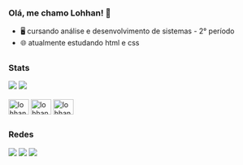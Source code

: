 ### Olá, me chamo Lohhan! 🚀


- 🖥️ cursando análise e desenvolvimento de sistemas - 2° período
- 🌐 atualmente estudando html e css
  
##

### Stats

<div>
  <a href="https://github.com/lohhan"></a>
  <img heigth="180cm" src="https://github-readme-stats.vercel.app/api?username=lohhan&show_icons=true&hide=contribs,prs&cache_seconds=86400&theme=radical"/>
  <img heigth="180cm" src="https://github-readme-stats.vercel.app/api/top-langs/?username=lohhan&layout=compact&langs_count=16&theme=radical"/>
</div>

<div style="display: inline_block"><br>
  <img align="center" alt="lohhan-java" height="30" width="40" src="https://cdn.jsdelivr.net/gh/devicons/devicon/icons/java/java-original-wordmark.svg"/>
  <img align="center" alt="lohhan-html" height="30" width="40" src="https://cdn.jsdelivr.net/gh/devicons/devicon/icons/html5/html5-original.svg" />
  <img align="center" alt="lohhan-css" height="30" width="40" src="https://cdn.jsdelivr.net/gh/devicons/devicon/icons/css3/css3-original.svg"/>
</div>

##

### Redes

<div> 
  <a href="https://instagram.com/_lohhan" target="_blank"><img src="https://img.shields.io/badge/-Instagram-%23E4405F?style=for-the-badge&logo=instagram&logoColor=white" target="_blank"></a>
  <a href = "mailto:lohhang05@gmail.com"><img src="https://img.shields.io/badge/-Gmail-%23333?style=for-the-badge&logo=gmail&logoColor=white" target="_blank"></a>
  <a href="https://www.linkedin.com/in/lohhan-guilherme" target="_blank"><img src="https://img.shields.io/badge/-LinkedIn-%230077B5?style=for-the-badge&logo=linkedin&logoColor=white" target="_blank"></a> 
  
</div>
